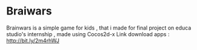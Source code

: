# Braiwars
Brainwars is a simple game for kids , that i made for final project on educa studio's internship , made using Cocos2d-x
Link download apps : http://bit.ly/2m4rhWJ
